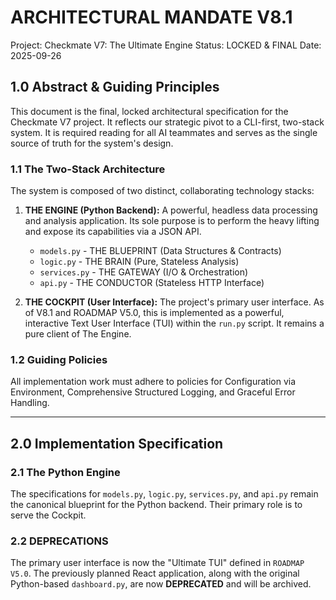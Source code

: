 # ARCHITECTURAL MANDATE V8.1
Project: Checkmate V7: The Ultimate Engine
Status: LOCKED & FINAL
Date: 2025-09-26

## 1.0 Abstract & Guiding Principles

This document is the final, locked architectural specification for the Checkmate V7 project. It reflects our strategic pivot to a CLI-first, two-stack system. It is required reading for all AI teammates and serves as the single source of truth for the system's design.

### 1.1 The Two-Stack Architecture

The system is composed of two distinct, collaborating technology stacks:


1.  **THE ENGINE (Python Backend):** A powerful, headless data processing and analysis application. Its sole purpose is to perform the heavy lifting and expose its capabilities via a JSON API.
    *   `models.py` - THE BLUEPRINT (Data Structures & Contracts)
    *   `logic.py` - THE BRAIN (Pure, Stateless Analysis)
    *   `services.py` - THE GATEWAY (I/O & Orchestration)
    *   `api.py` - THE CONDUCTOR (Stateless HTTP Interface)

2.  **THE COCKPIT (User Interface):** The project's primary user interface. As of V8.1 and ROADMAP V5.0, this is implemented as a powerful, interactive Text User Interface (TUI) within the `run.py` script. It remains a pure client of The Engine.


### 1.2 Guiding Policies

All implementation work must adhere to policies for Configuration via Environment, Comprehensive Structured Logging, and Graceful Error Handling.


---

## 2.0 Implementation Specification

### 2.1 The Python Engine


The specifications for `models.py`, `logic.py`, `services.py`, and `api.py` remain the canonical blueprint for the Python backend. Their primary role is to serve the Cockpit.

### 2.2 DEPRECATIONS

The primary user interface is now the "Ultimate TUI" defined in `ROADMAP V5.0`. The previously planned React application, along with the original Python-based `dashboard.py`, are now **DEPRECATED** and will be archived.

